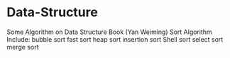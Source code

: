 # Data-Structure
Some Algorithm on Data Structure Book (Yan Weiming)
Sort Algorithm
Include:
bubble sort
fast sort
heap sort
insertion sort
Shell sort
select sort
merge sort